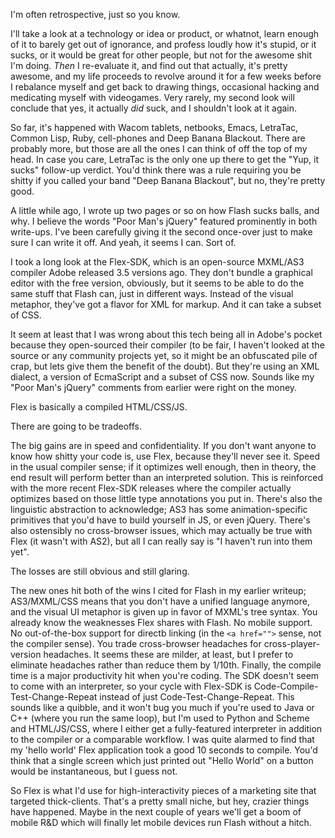 I'm often retrospective, just so you know.

I'll take a look at a technology or idea or product, or whatnot, learn enough of it to barely get out of ignorance, and profess loudly how it's stupid, or it sucks, or it would be great for other people, but not for the awesome shit I'm doing. *Then* I re-evaluate it, and find out that actually, it's pretty awesome, and my life proceeds to revolve around it for a few weeks before I rebalance myself and get back to drawing things, occasional hacking and medicating myself with videogames. Very rarely, my second look will conclude that yes, it actually *did* suck, and I shouldn't look at it again.

So far, it's happened with Wacom tablets, netbooks, Emacs, LetraTac, Common Lisp, Ruby, cell-phones and Deep Banana Blackout. There are probably more, but those are all the ones I can think of off the top of my head. In case you care, LetraTac is the only one up there to get the "Yup, it sucks" follow-up verdict. You'd think there was a rule requiring you be shitty if you called your band "Deep Banana Blackout", but no, they're pretty good.

A little while ago, I wrote up two pages or so on how Flash sucks balls, and why. I believe the words "Poor Man's jQuery" featured prominently in both write-ups. I've been carefully giving it the second once-over just to make sure I can write it off. And yeah, it seems I can. Sort of.

I took a long look at the Flex-SDK, which is an open-source MXML/AS3 compiler Adobe released 3.5 versions ago. They don't bundle a graphical editor with the free version, obviously, but it seems to be able to do the same stuff that Flash can, just in different ways. Instead of the visual metaphor, they've got a flavor for XML for markup. And it can take a subset of CSS. 

It seem at least that I was wrong about this tech being all in Adobe's pocket because they open-sourced their compiler (to be fair, I haven't looked at the source or any community projects yet, so it might be an obfuscated pile of crap, but lets give them the benefit of the doubt). But they're using an XML dialect, a version of EcmaScript and a subset of CSS now. Sounds like my "Poor Man's jQuery" comments from earlier were right on the money.

Flex is basically a compiled HTML/CSS/JS. 

There are going to be tradeoffs.

The big gains are in speed and confidentiality. If you don't want anyone to know how shitty your code is, use Flex, because they'll never see it. Speed in the usual compiler sense; if it optimizes well enough, then in theory, the end result will perform better than an interpreted solution. This is reinforced with the more recent Flex-SDK releases where the compiler actually optimizes based on those little type annotations you put in. There's also the linguistic abstraction to acknowledge; AS3 has some animation-specific primitives that you'd have to build yourself in JS, or even jQuery. There's also ostensibly no cross-browser issues, which may actually be true with Flex (it wasn't with AS2), but all I can really say is "I haven't run into them yet".

The losses are still obvious and still glaring.

The new ones hit both of the wins I cited for Flash in my earlier writeup; AS3/MXML/CSS means that you don't have a unified language anymore, and the visual UI metaphor is given up in favor of MXML's tree syntax. You already know the weaknesses Flex shares with Flash. No mobile support. No out-of-the-box support for directb linking (in the `<a href="">` sense, not the compiler sense). You trade cross-browser headaches for cross-player-version headaches. It seems these are milder, at least, but I prefer to eliminate headaches rather than reduce them by 1/10th. Finally, the compile time is a major productivity hit when you're coding. The SDK doesn't seem to come with an interpreter, so your cycle with Flex-SDK is Code-Compile-Test-Change-Repeat instead of just Code-Test-Change-Repeat. This sounds like a quibble, and it won't bug you much if you're used to Java or C++ (where you run the same loop), but I'm used to Python and Scheme and HTML/JS/CSS, where I either get a fully-featured interpreter in addition to the compiler or a comparable workflow. I was quite alarmed to find that my 'hello world' Flex application took a good 10 seconds to compile. You'd think that a single screen which just printed out "Hello World" on a button would be instantaneous, but I guess not.

So Flex is what I'd use for high-interactivity pieces of a marketing site that targeted thick-clients. That's a pretty small niche, but hey, crazier things have happened. Maybe in the next couple of years we'll get a boom of mobile R&D which will finally let mobile devices run Flash without a hitch.
